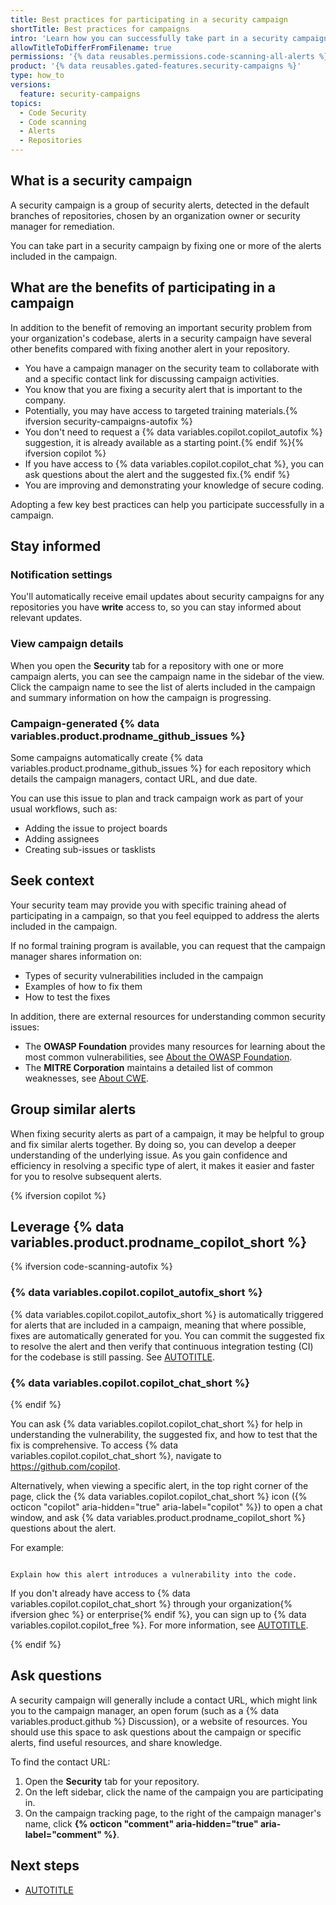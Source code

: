 ```yaml
---
title: Best practices for participating in a security campaign
shortTitle: Best practices for campaigns
intro: 'Learn how you can successfully take part in a security campaign and how it can benefit your career as well as your code.'
allowTitleToDifferFromFilename: true
permissions: '{% data reusables.permissions.code-scanning-all-alerts %}'
product: '{% data reusables.gated-features.security-campaigns %}'
type: how_to
versions:
  feature: security-campaigns
topics:
  - Code Security
  - Code scanning
  - Alerts
  - Repositories
---
```


## What is a security campaign

A security campaign is a group of security alerts, detected in the default branches of repositories, chosen by an organization owner or security manager for remediation.

You can take part in a security campaign by fixing one or more of the alerts included in the campaign.

## What are the benefits of participating in a campaign

In addition to the benefit of removing an important security problem from your organization's codebase, alerts in a security campaign have several other benefits compared with fixing another alert in your repository.

* You have a campaign manager on the security team to collaborate with and a specific contact link for discussing campaign activities.
* You know that you are fixing a security alert that is important to the company.
* Potentially, you may have access to targeted training materials.{% ifversion security-campaigns-autofix %}
* You don't need to request a {% data variables.copilot.copilot_autofix %} suggestion, it is already available as a starting point.{% endif %}{% ifversion copilot %}
* If you have access to {% data variables.copilot.copilot_chat %}, you can ask questions about the alert and the suggested fix.{% endif %}
* You are improving and demonstrating your knowledge of secure coding.

Adopting a few key best practices can help you participate successfully in a campaign.

## Stay informed

### Notification settings

You'll automatically receive email updates about security campaigns for any repositories you have **write** access to, so you can stay informed about relevant updates.

### View campaign details

When you open the **Security** tab for a repository with one or more campaign alerts, you can see the campaign name in the sidebar of the view. Click the campaign name to see the list of alerts included in the campaign and summary information on how the campaign is progressing.

### Campaign-generated {% data variables.product.prodname_github_issues %}

Some campaigns automatically create {% data variables.product.prodname_github_issues %} for each repository which details the campaign managers, contact URL, and due date.

You can use this issue to plan and track campaign work as part of your usual workflows, such as:

* Adding the issue to project boards
* Adding assignees
* Creating sub-issues or tasklists

## Seek context

Your security team may provide you with specific training ahead of participating in a campaign, so that you feel equipped to address the alerts included in the campaign.

If no formal training program is available, you can request that the campaign manager shares information on:

* Types of security vulnerabilities included in the campaign
* Examples of how to fix them
* How to test the fixes

In addition, there are external resources for understanding common security issues:

* The **OWASP Foundation** provides many resources for learning about the most common vulnerabilities, see [About the OWASP Foundation](https://owasp.org/about/).
* The **MITRE Corporation** maintains a detailed list of common weaknesses, see [About CWE](https://cwe.mitre.org/about/index.html).

## Group similar alerts

When fixing security alerts as part of a campaign, it may be helpful to group and fix similar alerts together. By doing so, you can develop a deeper understanding of the underlying issue. As you gain confidence and efficiency in resolving a specific type of alert, it makes it easier and faster for you to resolve subsequent alerts.

{% ifversion copilot %}

## Leverage {% data variables.product.prodname_copilot_short %}

{% ifversion code-scanning-autofix %}

### {% data variables.copilot.copilot_autofix_short %}

{% data variables.copilot.copilot_autofix_short %} is automatically triggered for alerts that are included in a campaign, meaning that where possible, fixes are automatically generated for you. You can commit the suggested fix to resolve the alert and then verify that continuous integration testing (CI) for the codebase is still passing. See [AUTOTITLE](/code-security/code-scanning/managing-code-scanning-alerts/fixing-alerts-in-security-campaign).

### {% data variables.copilot.copilot_chat_short %}

{% endif %}

You can ask {% data variables.copilot.copilot_chat_short %} for help in understanding the vulnerability, the suggested fix, and how to test that the fix is comprehensive. To access {% data variables.copilot.copilot_chat_short %}, navigate to https://github.com/copilot.

Alternatively, when viewing a specific alert, in the top right corner of the page, click the {% data variables.copilot.copilot_chat_short %} icon ({% octicon "copilot" aria-hidden="true" aria-label="copilot" %}) to open a chat window, and ask {% data variables.product.prodname_copilot_short %} questions about the alert.

For example:

   ```text copy

   Explain how this alert introduces a vulnerability into the code.

   ```

If you don't already have access to {% data variables.copilot.copilot_chat_short %} through your organization{% ifversion ghec %} or enterprise{% endif %}, you can sign up to {% data variables.copilot.copilot_free %}. For more information, see [AUTOTITLE](/copilot/managing-copilot/managing-copilot-as-an-individual-subscriber/managing-copilot-free/accessing-github-copilot-free).

{% endif %}

## Ask questions

A security campaign will generally include a contact URL, which might link you to the campaign manager, an open forum (such as a {% data variables.product.github %} Discussion), or a website of resources. You should use this space to ask questions about the campaign or specific alerts, find useful resources, and share knowledge.

To find the contact URL:

1. Open the **Security** tab for your repository.
1. On the left sidebar, click the name of the campaign you are participating in.
1. On the campaign tracking page, to the right of the campaign manager's name, click **{% octicon "comment" aria-hidden="true" aria-label="comment" %}**.

## Next steps

* [AUTOTITLE](/code-security/code-scanning/managing-code-scanning-alerts/fixing-alerts-in-security-campaign)
